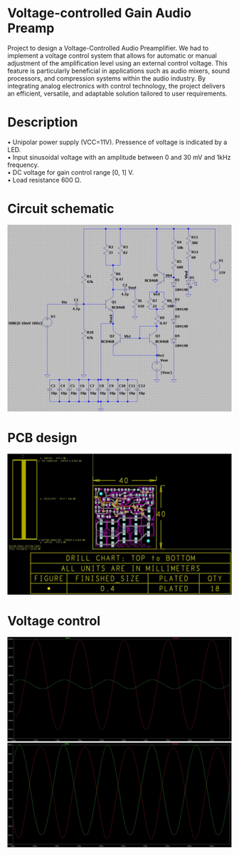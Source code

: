# Voltage-controlled Gain Audio Preamp
Project to design a Voltage-Controlled Audio Preamplifier. We had to implement a voltage control system that allows for automatic or manual adjustment of the amplification level using an external control voltage. This feature is particularly beneficial in applications such as audio mixers, sound processors, and compression systems within the audio industry.
By integrating analog electronics with control technology, the project delivers an efficient, versatile, and adaptable solution tailored to user requirements.
# Description
• Unipolar power supply (VCC=11V). Pressence of voltage is indicated by a LED.
<br>
• Input sinusoidal voltage with an amplitude between 0 and 30 mV and 1kHz frequency.
<br>
• DC voltage for gain control range [0, 1] V.
<br>
• Load resistance 600 Ω.
<br>
# Circuit schematic
<img src="Images/Schematic.jpg">
<br>

# PCB design
<img src="Images/PCB(0).jpg">

# Voltage control
<img src="Images/Gain.jpg">
<img src="Images/Buffer.jpg">
